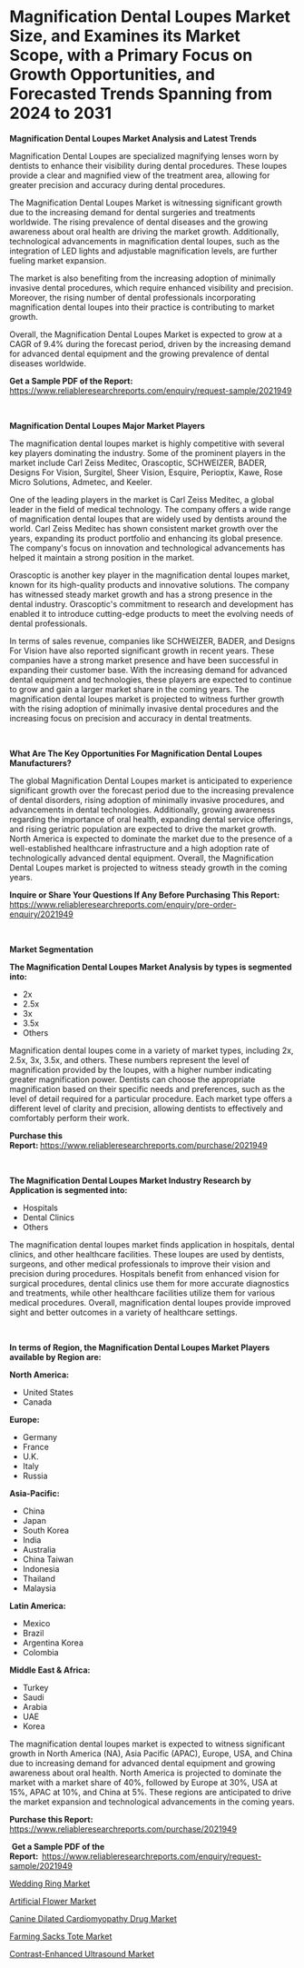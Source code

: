<p><h1>Magnification Dental Loupes Market Size, and Examines its Market Scope, with a Primary Focus on Growth Opportunities, and Forecasted Trends Spanning from 2024 to 2031</h1></p><p><strong>Magnification Dental Loupes Market Analysis and Latest Trends</strong></p>
<p><p>Magnification Dental Loupes are specialized magnifying lenses worn by dentists to enhance their visibility during dental procedures. These loupes provide a clear and magnified view of the treatment area, allowing for greater precision and accuracy during dental procedures.</p><p>The Magnification Dental Loupes Market is witnessing significant growth due to the increasing demand for dental surgeries and treatments worldwide. The rising prevalence of dental diseases and the growing awareness about oral health are driving the market growth. Additionally, technological advancements in magnification dental loupes, such as the integration of LED lights and adjustable magnification levels, are further fueling market expansion.</p><p>The market is also benefiting from the increasing adoption of minimally invasive dental procedures, which require enhanced visibility and precision. Moreover, the rising number of dental professionals incorporating magnification dental loupes into their practice is contributing to market growth.</p><p>Overall, the Magnification Dental Loupes Market is expected to grow at a CAGR of 9.4% during the forecast period, driven by the increasing demand for advanced dental equipment and the growing prevalence of dental diseases worldwide.</p></p>
<p><strong>Get a Sample PDF of the Report:&nbsp;</strong> <a href="https://www.reliableresearchreports.com/enquiry/request-sample/2021949">https://www.reliableresearchreports.com/enquiry/request-sample/2021949</a></p>
<p>&nbsp;</p>
<p><strong>Magnification Dental Loupes Major Market Players</strong></p>
<p><p>The magnification dental loupes market is highly competitive with several key players dominating the industry. Some of the prominent players in the market include Carl Zeiss Meditec, Orascoptic, SCHWEIZER, BADER, Designs For Vision, Surgitel, Sheer Vision, Esquire, Perioptix, Kawe, Rose Micro Solutions, Admetec, and Keeler.</p><p>One of the leading players in the market is Carl Zeiss Meditec, a global leader in the field of medical technology. The company offers a wide range of magnification dental loupes that are widely used by dentists around the world. Carl Zeiss Meditec has shown consistent market growth over the years, expanding its product portfolio and enhancing its global presence. The company's focus on innovation and technological advancements has helped it maintain a strong position in the market.</p><p>Orascoptic is another key player in the magnification dental loupes market, known for its high-quality products and innovative solutions. The company has witnessed steady market growth and has a strong presence in the dental industry. Orascoptic's commitment to research and development has enabled it to introduce cutting-edge products to meet the evolving needs of dental professionals.</p><p>In terms of sales revenue, companies like SCHWEIZER, BADER, and Designs For Vision have also reported significant growth in recent years. These companies have a strong market presence and have been successful in expanding their customer base. With the increasing demand for advanced dental equipment and technologies, these players are expected to continue to grow and gain a larger market share in the coming years. The magnification dental loupes market is projected to witness further growth with the rising adoption of minimally invasive dental procedures and the increasing focus on precision and accuracy in dental treatments.</p></p>
<p>&nbsp;</p>
<p><strong>What Are The Key Opportunities For Magnification Dental Loupes Manufacturers?</strong></p>
<p><p>The global Magnification Dental Loupes market is anticipated to experience significant growth over the forecast period due to the increasing prevalence of dental disorders, rising adoption of minimally invasive procedures, and advancements in dental technologies. Additionally, growing awareness regarding the importance of oral health, expanding dental service offerings, and rising geriatric population are expected to drive the market growth. North America is expected to dominate the market due to the presence of a well-established healthcare infrastructure and a high adoption rate of technologically advanced dental equipment. Overall, the Magnification Dental Loupes market is projected to witness steady growth in the coming years.</p></p>
<p><strong>Inquire or Share Your Questions If Any Before Purchasing This Report:</strong> <a href="https://www.reliableresearchreports.com/enquiry/pre-order-enquiry/2021949">https://www.reliableresearchreports.com/enquiry/pre-order-enquiry/2021949</a></p>
<p>&nbsp;</p>
<p><strong>Market Segmentation</strong></p>
<p><strong>The Magnification Dental Loupes Market Analysis by types is segmented into:</strong></p>
<p><ul><li>2x</li><li>2.5x</li><li>3x</li><li>3.5x</li><li>Others</li></ul></p>
<p><p>Magnification dental loupes come in a variety of market types, including 2x, 2.5x, 3x, 3.5x, and others. These numbers represent the level of magnification provided by the loupes, with a higher number indicating greater magnification power. Dentists can choose the appropriate magnification based on their specific needs and preferences, such as the level of detail required for a particular procedure. Each market type offers a different level of clarity and precision, allowing dentists to effectively and comfortably perform their work.</p></p>
<p><strong>Purchase this Report:&nbsp;</strong><a href="https://www.reliableresearchreports.com/purchase/2021949">https://www.reliableresearchreports.com/purchase/2021949</a></p>
<p>&nbsp;</p>
<p><strong>The Magnification Dental Loupes Market Industry Research by Application is segmented into:</strong></p>
<p><ul><li>Hospitals</li><li>Dental Clinics</li><li>Others</li></ul></p>
<p><p>The magnification dental loupes market finds application in hospitals, dental clinics, and other healthcare facilities. These loupes are used by dentists, surgeons, and other medical professionals to improve their vision and precision during procedures. Hospitals benefit from enhanced vision for surgical procedures, dental clinics use them for more accurate diagnostics and treatments, while other healthcare facilities utilize them for various medical procedures. Overall, magnification dental loupes provide improved sight and better outcomes in a variety of healthcare settings.</p></p>
<p>&nbsp;</p>
<p><strong>In terms of Region, the Magnification Dental Loupes Market Players available by Region are:</strong></p>
<p>
    <p> <strong> North America: </strong>
        <ul>
            <li>United States</li>
            <li>Canada</li>
        </ul>
        </p> 
    <p> <strong> Europe: </strong>
        <ul>
            <li>Germany</li>
            <li>France</li>
            <li>U.K.</li>
            <li>Italy</li>
            <li>Russia</li>
        </ul>
        </p> 
    <p> <strong> Asia-Pacific: </strong>
        <ul>
            <li>China</li>
            <li>Japan</li>
            <li>South Korea</li>
            <li>India</li>
            <li>Australia</li>
            <li>China Taiwan</li>
            <li>Indonesia</li>
            <li>Thailand</li>
            <li>Malaysia</li>
        </ul>
        </p> 
    <p> <strong> Latin America: </strong>
        <ul>
            <li>Mexico</li>
            <li>Brazil</li>
            <li>Argentina Korea</li>
            <li>Colombia</li>
        </ul>
        </p> 
    <p> <strong> Middle East & Africa: </strong>
        <ul>
            <li>Turkey</li>
            <li>Saudi</li>
            <li>Arabia</li>
            <li>UAE</li>
            <li>Korea</li>
        </ul>
    </p>
    </p>
<p><p>The magnification dental loupes market is expected to witness significant growth in North America (NA), Asia Pacific (APAC), Europe, USA, and China due to increasing demand for advanced dental equipment and growing awareness about oral health. North America is projected to dominate the market with a market share of 40%, followed by Europe at 30%, USA at 15%, APAC at 10%, and China at 5%. These regions are anticipated to drive the market expansion and technological advancements in the coming years.</p></p>
<p><strong>Purchase this Report: </strong><a href="https://www.reliableresearchreports.com/purchase/2021949">https://www.reliableresearchreports.com/purchase/2021949</a></p>
<p>&nbsp;<strong>Get a Sample PDF of the Report:&nbsp;&nbsp;</strong><a href="https://www.reliableresearchreports.com/enquiry/request-sample/2021949">https://www.reliableresearchreports.com/enquiry/request-sample/2021949</a></p>
<p><strong></strong></p>
<p><p><a href="https://view.publitas.com/reportprime-1/wedding-ring-market-research-report-provides-critical-insights-that-can-help-shape-business-development-and-investment-strategies/">Wedding Ring Market</a></p><p><a href="https://view.publitas.com/reportprime-1/artificial-flower-market-size-reflecting-a-forecast-till-2031-market-by-type-by-application-and-by-geography/">Artificial Flower Market</a></p><p><a href="https://meowing-canidae-761.notion.site/Canine-Dilated-Cardiomyopathy-Drug-Market-Size-Share-Trends-Analysis-Report-By-Material-By-Type--1f6bedec9ea344a1b8c107796f0c2198">Canine Dilated Cardiomyopathy Drug Market</a></p><p><a href="https://sudsy-motorcycle-bbc.notion.site/Farming-Sacks-Tote-Market-Dynamics-2024-2031-Also-about-Its-Market-Trends-Projections-and-Opportu-d09805dd231b40e4b2d8a3f588fc3549">Farming Sacks Tote Market</a></p><p><a href="https://military-diascia-e68.notion.site/Contrast-Enhanced-Ultrasound-Market-Offers-Provide-Insightful-Data-for-the-Time-Period-from-2024-to--2d884bcef762478c91aaad195f6f5ffe">Contrast-Enhanced Ultrasound Market</a></p></p>